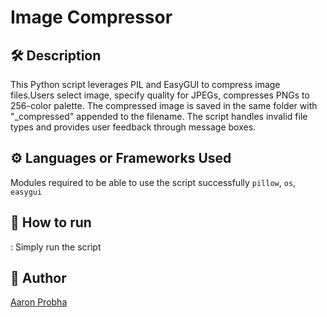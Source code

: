 # Image Compressor

## 🛠️ Description

This Python script leverages PIL and EasyGUI to compress image files.Users select image, specify quality for JPEGs, compresses PNGs to 256-color palette. The compressed image is saved in the same folder with "\_compressed" appended to the filename. The script handles invalid file types and provides user feedback through message boxes.

## ⚙️ Languages or Frameworks Used

Modules required to be able to use the script successfully
`pillow`, `os`, `easygui`

## 🌟 How to run

: Simply run the script

## 🤖 Author

[Aaron Probha](https://github.com/AaronProbha18)

